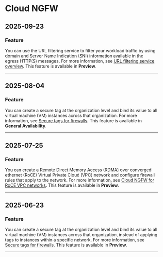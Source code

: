 # Cloud NGFW

## 2025-09-23

### Feature

You can use the URL filtering service to filter your workload traffic by using domain and Server Name Indication (SNI) information available in the egress HTTP(S) messages. For more information, see [URL filtering service overview](https://cloud.google.com/firewall/docs/about-url-filtering). This feature is available in **Preview**.

---
## 2025-08-04

### Feature

You can create a secure tag at the organization level and bind its value to all virtual machine (VM) instances across that organization. For more information, see [Secure tags for firewalls](https://cloud.google.com/firewall/docs/tags-firewalls-overview). This feature is available in **General Availability**.

---
## 2025-07-25

### Feature

You can create a Remote Direct Memory Access (RDMA) over converged ethernet (RoCE) Virtual Private Cloud (VPC) network and configure firewall rules that apply to the network. For more information, see [Cloud NGFW for RoCE VPC networks](https://cloud.google.com/firewall/docs/firewall-for-roce). This feature is available in **Preview**.

---
## 2025-06-23

### Feature

You can create a secure tag at the organization level and bind its value to all virtual machine (VM) instances across that organization, instead of applying tags to instances within a specific network. For more information, see [Secure tags for firewalls](https://cloud.google.com/firewall/docs/tags-firewalls-overview). This feature is available in **Preview**.

---
